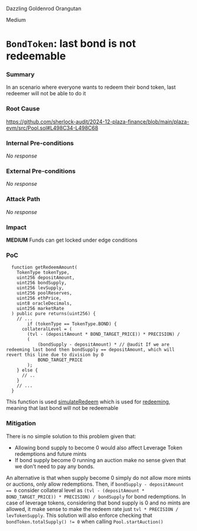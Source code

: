 Dazzling Goldenrod Orangutan

Medium

# `BondToken`: last bond is not redeemable

### Summary

In an scenario where everyone wants to redeem their bond token, last redeemer will not be able to do it

### Root Cause

https://github.com/sherlock-audit/2024-12-plaza-finance/blob/main/plaza-evm/src/Pool.sol#L498C34-L498C68


### Internal Pre-conditions

_No response_

### External Pre-conditions

_No response_

### Attack Path

_No response_

### Impact

**MEDIUM**
Funds can get locked under edge conditions

### PoC

```solidity
  function getRedeemAmount(
    TokenType tokenType,
    uint256 depositAmount,
    uint256 bondSupply,
    uint256 levSupply,
    uint256 poolReserves,
    uint256 ethPrice,
    uint8 oracleDecimals,
    uint256 marketRate
  ) public pure returns(uint256) {
    // ...
        if (tokenType == TokenType.BOND) {
      collateralLevel = (
        (tvl - (depositAmount * BOND_TARGET_PRICE)) * PRECISION) /
        (
            (bondSupply - depositAmount) * // @audit If we are redeeming last bond then bondSupply == depositAmount, which will revert this line due to division by 0
            BOND_TARGET_PRICE
        );
    } else {
      // ..
    }
    // ...
  }
```

This function is used [simulateRedeem](https://github.com/sherlock-audit/2024-12-plaza-finance/blob/main/plaza-evm/src/Pool.sol#L453-L462) which is used for [redeeming](https://github.com/sherlock-audit/2024-12-plaza-finance/blob/main/plaza-evm/src/Pool.sol#L389), meaning that last bond will not be redeemable

### Mitigation

There is no simple solution to this problem given that:
* Allowing bond supply to become 0 would also affect Leverage Token redemptions and future mints
* If bond supply become 0 running an auction make no sense given that we don't need to pay any bonds.

An alternative is that when supply become 0 simply do not allow more mints or auctions, only allow redemptions. Then, if `bondSupply - depositAmount == 0` consider collateral level as `(tvl - (depositAmount * BOND_TARGET_PRICE)) * PRECISION) / bondSupply` for bond redemptions. In case of leverage tokens, considering that bond supply is 0 and no mints are allowed, it make sense to make the redeem rate just `tvl * PRECISION / levTokenSupply`. This solution will also enforce checking that `bondToken.totalSupply() != 0` when calling `Pool.startAuction()`